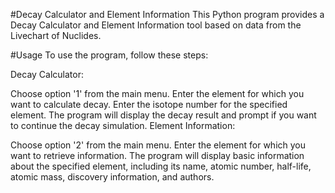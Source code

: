 #Decay Calculator and Element Information
This Python program provides a Decay Calculator and Element Information tool based on data from the Livechart of Nuclides.

#Usage
To use the program, follow these steps:

Decay Calculator:

Choose option '1' from the main menu.
Enter the element for which you want to calculate decay.
Enter the isotope number for the specified element.
The program will display the decay result and prompt if you want to continue the decay simulation.
Element Information:

Choose option '2' from the main menu.
Enter the element for which you want to retrieve information.
The program will display basic information about the specified element, including its name, atomic number, half-life, atomic mass, discovery information, and authors.
